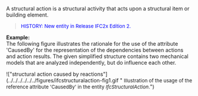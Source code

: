 ﻿A structural action is a structural activity that acts upon a structural item or building element.

> <font color="#0000FF" size="-1"> HISTORY: New entity in Release IFC2x
		  Edition 2. </font>
> 


**Example:**  
The following figure illustrates the rationale for the use of the attribute 'CausedBy' for the representation of the dependencies between actions and action results. The given simplified structure contains two mechanical models that are analyzed independently, but do influence each other.

!["structural action caused by reactions"](../../../../../../figures/ifcstructuralaction-fig1.gif "&nbsp;<font size="-1">Illustration of the usage of the reference
				attribute 'CausedBy' in the entity <i>IfcStructuralAction</i>.</font>")
